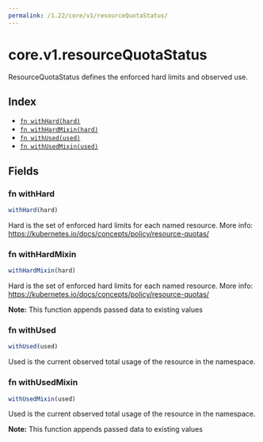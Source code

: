 ```yaml
---
permalink: /1.22/core/v1/resourceQuotaStatus/
---
```


# core.v1.resourceQuotaStatus

ResourceQuotaStatus defines the enforced hard limits and observed use.

## Index

* [`fn withHard(hard)`](#fn-withhard)
* [`fn withHardMixin(hard)`](#fn-withhardmixin)
* [`fn withUsed(used)`](#fn-withused)
* [`fn withUsedMixin(used)`](#fn-withusedmixin)

## Fields

### fn withHard

```ts
withHard(hard)
```

Hard is the set of enforced hard limits for each named resource. More info: https://kubernetes.io/docs/concepts/policy/resource-quotas/

### fn withHardMixin

```ts
withHardMixin(hard)
```

Hard is the set of enforced hard limits for each named resource. More info: https://kubernetes.io/docs/concepts/policy/resource-quotas/

**Note:** This function appends passed data to existing values

### fn withUsed

```ts
withUsed(used)
```

Used is the current observed total usage of the resource in the namespace.

### fn withUsedMixin

```ts
withUsedMixin(used)
```

Used is the current observed total usage of the resource in the namespace.

**Note:** This function appends passed data to existing values